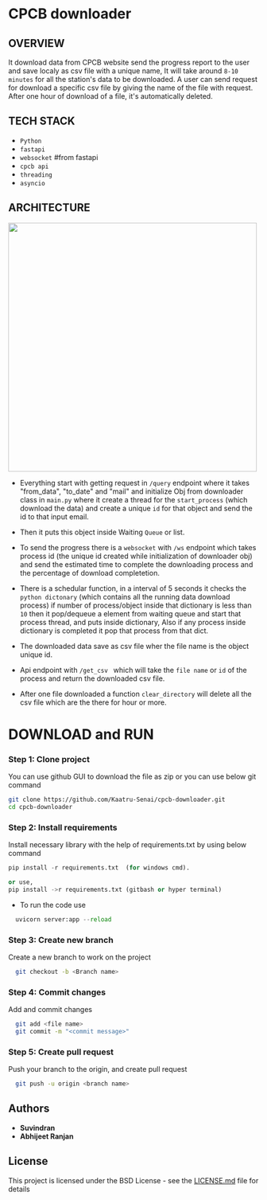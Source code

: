 # CPCB downloader


## OVERVIEW
It download data from CPCB website send the progress report to the user and save localy as csv file with a unique name, It will take around `8-10 minutes` for all the station's data to be downloaded. A user can send request for download a specific csv file by giving the name of the file with request. After one hour of download of a file, it's automatically deleted.


## TECH STACK
* `Python`
* `fastapi`
* `websocket` #from fastapi 
* `cpcb api`
* `threading`
* `asyncio`


## ARCHITECTURE

<img src="https://user-images.githubusercontent.com/81956230/203494306-023c97a5-f195-4824-ad06-7b58b358f58f.jpg" width="500px" />


* Everything start with getting request in `/query` endpoint where it takes "from_data", "to_date" and "mail" and initialize Obj from downloader class in `main.py` where it create a thread for the `start_process` (which download the data) and create a unique `id` for that object and send the id to that input email.
* Then it puts this object inside Waiting `Queue` or list.
* To send the progress there is a `websocket` with `/ws` endpoint which takes process id (the unique id created while initialization of downloader obj) and send the estimated time to complete the downloading process and the percentage of download completetion.

* There is a schedular function, in a interval of 5 seconds it checks the `python dictonary` (which contains all the running data download process) if number of process/object inside that dictionary is less than `10` then it pop/dequeue a element from waiting queue and start that process thread, and puts inside dictionary, Also if any process inside dictionary is completed it pop that process from that dict.
* The downloaded data save as csv file wher the file name is the object unique id.
* Api endpoint with ```/get_csv ``` which will take the `file name` or `id` of the process and return the downloaded csv file.
* After one file downloaded a function `clear_directory` will delete all the csv file which are the there for hour or more.



# DOWNLOAD and RUN
### Step 1: Clone project
You can use github GUI to download the file as zip or you can use below git command

```sh
git clone https://github.com/Kaatru-Senai/cpcb-downloader.git
cd cpcb-downloader
```

### Step 2: Install requirements
Install necessary library with the help of requirements.txt by using below command
```python
pip install -r requirements.txt  (for windows cmd).

or use, 
pip install ->r requirements.txt (gitbash or hyper terminal)
```
* To run the code use
```python
  uvicorn server:app --reload
  ```

### Step 3: Create new branch
Create a new branch to work on the project
```sh
  git checkout -b <Branch name>
```

### Step 4: Commit changes
Add and commit changes 
```sh
  git add <file name>
  git commit -m "<commit message>"
 ```
### Step 5: Create pull request
Push your branch to the origin, and create pull request

```sh
  git push -u origin <branch name>
 ```



## Authors

* **Suvindran**
* **Abhijeet Ranjan**


## License
This project is licensed under the BSD License - see the [LICENSE.md](LICENSE.md) file for details
